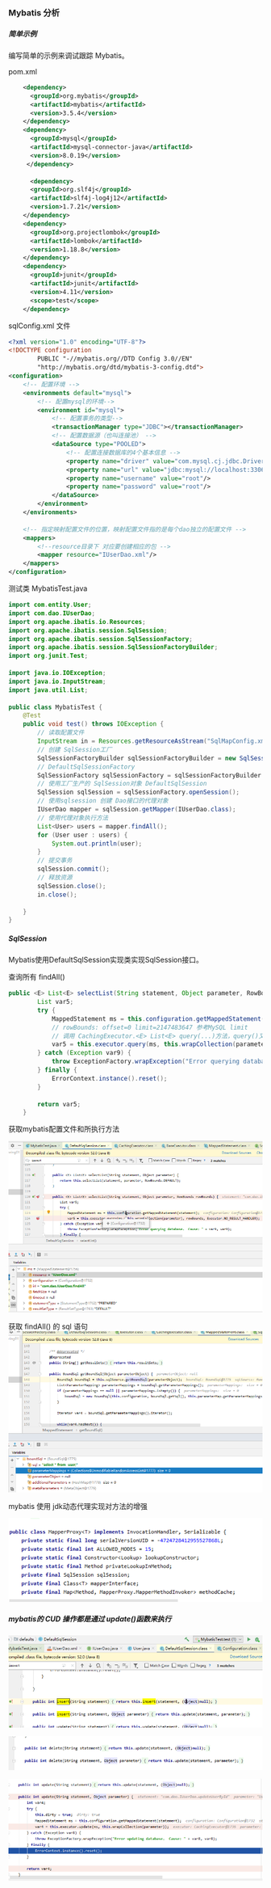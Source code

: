 ### Mybatis 分析

##### 简单示例

编写简单的示例来调试跟踪 Mybatis。

pom.xml

```xml
	<dependency>
      <groupId>org.mybatis</groupId>
      <artifactId>mybatis</artifactId>
      <version>3.5.4</version>
    </dependency>
  	<dependency>
      <groupId>mysql</groupId>
      <artifactId>mysql-connector-java</artifactId>
      <version>8.0.19</version>
 	 </dependency>

      <dependency>
      <groupId>org.slf4j</groupId>
      <artifactId>slf4j-log4j12</artifactId>
      <version>1.7.21</version>
    </dependency>
    <dependency>
      <groupId>org.projectlombok</groupId>
      <artifactId>lombok</artifactId>
      <version>1.18.8</version>
    </dependency>
    <dependency>
      <groupId>junit</groupId>
      <artifactId>junit</artifactId>
      <version>4.11</version>
      <scope>test</scope>
    </dependency>
```



sqlConfig.xml 文件

```xml
<?xml version="1.0" encoding="UTF-8"?>
<!DOCTYPE configuration
        PUBLIC "-//mybatis.org//DTD Config 3.0//EN"
        "http://mybatis.org/dtd/mybatis-3-config.dtd">
<configuration>
    <!-- 配置环境 -->
    <environments default="mysql">
        <!-- 配置mysql的环境-->
        <environment id="mysql">
            <!-- 配置事务的类型-->
            <transactionManager type="JDBC"></transactionManager>
            <!-- 配置数据源（也叫连接池） -->
            <dataSource type="POOLED">
                <!-- 配置连接数据库的4个基本信息 -->
                <property name="driver" value="com.mysql.cj.jdbc.Driver"/>
                <property name="url" value="jdbc:mysql://localhost:3306/test?serverTimezone=UTC"/>
                <property name="username" value="root"/>
                <property name="password" value="root"/>
            </dataSource>
        </environment>
    </environments>

    <!-- 指定映射配置文件的位置，映射配置文件指的是每个dao独立的配置文件 -->
    <mappers>
        <!--resource目录下 对应要创建相应的包 -->
        <mapper resource="IUserDao.xml"/>
    </mappers>
</configuration>
```

测试类 MybatisTest.java

```java
import com.entity.User;
import com.dao.IUserDao;
import org.apache.ibatis.io.Resources;
import org.apache.ibatis.session.SqlSession;
import org.apache.ibatis.session.SqlSessionFactory;
import org.apache.ibatis.session.SqlSessionFactoryBuilder;
import org.junit.Test;

import java.io.IOException;
import java.io.InputStream;
import java.util.List;

public class MybatisTest {
    @Test
    public void test() throws IOException {
        // 读取配置文件
        InputStream in = Resources.getResourceAsStream("SqlMapConfig.xml");
        // 创建 SqlSession工厂
        SqlSessionFactoryBuilder sqlSessionFactoryBuilder = new SqlSessionFactoryBuilder();
        // DefaultSqlSessionFactory
        SqlSessionFactory sqlSessionFactory = sqlSessionFactoryBuilder.build(in);
        // 使用工厂生产的 SqlSession对象 DefaultSqlSession
        SqlSession sqlSession = sqlSessionFactory.openSession();
        // 使用sqlsession 创建 Dao接口的代理对象
        IUserDao mapper = sqlSession.getMapper(IUserDao.class);
        // 使用代理对象执行方法
        List<User> users = mapper.findAll();
        for (User user : users) {
            System.out.println(user);
        }
        // 提交事务
        sqlSession.commit();
        // 释放资源
        sqlSession.close();
        in.close();

    }
}

```

##### SqlSession

Mybatis使用DefaultSqlSession实现类实现SqlSession接口。

查询所有 findAll()

```java
public <E> List<E> selectList(String statement, Object parameter, RowBounds rowBounds) {
        List var5;
        try {
            MappedStatement ms = this.configuration.getMappedStatement(statement);
            // rowBounds: offset=0 limit=2147483647 参考MySQL limit
            // 调用 CachingExecutor.<E> List<E> query(...)方法，query()又调用MappedStatement中的 BoundSql getBoundSql(Object parameterObject) 获取sql语句。
            var5 = this.executor.query(ms, this.wrapCollection(parameter), rowBounds, Executor.NO_RESULT_HANDLER);
        } catch (Exception var9) {
            throw ExceptionFactory.wrapException("Error querying database.  Cause: " + var9, var9);
        } finally {
            ErrorContext.instance().reset();
        }

        return var5;
    }
```

获取mybatis配置文件和所执行方法

![DefaultSqlSession_selectList](./img/DefaultSqlSession_selectList.png)

获取 findAll() 的 sql 语句![MappedStatement_findAll](./img/MappedStatement_findAll.png)

mybatis 使用 jdk动态代理实现对方法的增强 

![MapperProxy](./img/MapperProxy.png)

##### mybatis的 CUD 操作都是通过 update()函数来执行

![DefaultSqlSession_insert](./img/DefaultSqlSession_insert.png)



![DefaultSqlSession_delete](./img/DefaultSqlSession_delete.png)



![DefaultSqlSession_update](./img/DefaultSqlSession_update.png)



